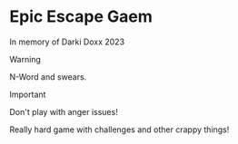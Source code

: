 # Epic Escape Gaem
In memory of Darki Doxx 2023

> [!WARNING]
> N-Word and swears.

> [!IMPORTANT]
> Don't play with anger issues!

Really hard game with challenges and other crappy things!
